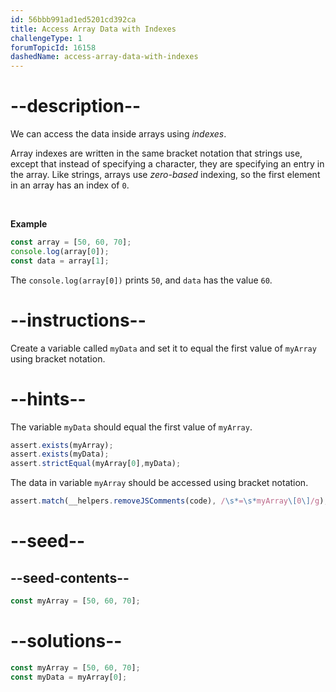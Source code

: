 ```yaml
---
id: 56bbb991ad1ed5201cd392ca
title: Access Array Data with Indexes
challengeType: 1
forumTopicId: 16158
dashedName: access-array-data-with-indexes
---
```


# --description--

We can access the data inside arrays using <dfn>indexes</dfn>.

Array indexes are written in the same bracket notation that strings use, except that instead of specifying a character, they are specifying an entry in the array. Like strings, arrays use <dfn>zero-based</dfn> indexing, so the first element in an array has an index of `0`.

<br>

**Example**

```js
const array = [50, 60, 70];
console.log(array[0]);
const data = array[1];
```

The `console.log(array[0])` prints `50`, and `data` has the value `60`.

# --instructions--

Create a variable called `myData` and set it to equal the first value of `myArray` using bracket notation.

# --hints--

The variable `myData` should equal the first value of `myArray`.

```js
assert.exists(myArray); 
assert.exists(myData);
assert.strictEqual(myArray[0],myData); 
```

The data in variable `myArray` should be accessed using bracket notation.

```js
assert.match(__helpers.removeJSComments(code), /\s*=\s*myArray\[0\]/g);
```

# --seed--

## --seed-contents--

```js
const myArray = [50, 60, 70];


```

# --solutions--

```js
const myArray = [50, 60, 70];
const myData = myArray[0];
```
